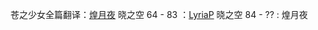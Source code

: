 苍之少女全篇翻译：[煌月夜](https://github.com/KoutsukiYakou)
晓之空 64 - 83 ：[LyriaP](https://github.com/LyriaP)
晓之空 84 - ?? : 煌月夜